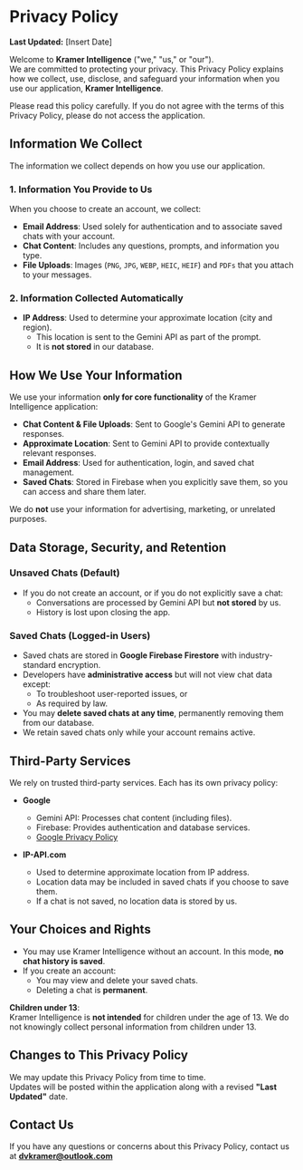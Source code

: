 # Privacy Policy

**Last Updated:** [Insert Date]

Welcome to **Kramer Intelligence** ("we," "us," or "our").  
We are committed to protecting your privacy. This Privacy Policy explains how we collect, use, disclose, and safeguard your information when you use our application, **Kramer Intelligence**.  

Please read this policy carefully. If you do not agree with the terms of this Privacy Policy, please do not access the application.


## Information We Collect

The information we collect depends on how you use our application.

### 1. Information You Provide to Us
When you choose to create an account, we collect:
- **Email Address**: Used solely for authentication and to associate saved chats with your account.
- **Chat Content**: Includes any questions, prompts, and information you type.
- **File Uploads**: Images (`PNG`, `JPG`, `WEBP`, `HEIC`, `HEIF`) and `PDFs` that you attach to your messages.

### 2. Information Collected Automatically
- **IP Address**: Used to determine your approximate location (city and region).  
  - This location is sent to the Gemini API as part of the prompt.  
  - It is **not stored** in our database.


## How We Use Your Information

We use your information **only for core functionality** of the Kramer Intelligence application:
- **Chat Content & File Uploads**: Sent to Google's Gemini API to generate responses.
- **Approximate Location**: Sent to Gemini API to provide contextually relevant responses.
- **Email Address**: Used for authentication, login, and saved chat management.
- **Saved Chats**: Stored in Firebase when you explicitly save them, so you can access and share them later.

We do **not** use your information for advertising, marketing, or unrelated purposes.


## Data Storage, Security, and Retention

### Unsaved Chats (Default)
- If you do not create an account, or if you do not explicitly save a chat:
  - Conversations are processed by Gemini API but **not stored** by us.
  - History is lost upon closing the app.

### Saved Chats (Logged-in Users)
- Saved chats are stored in **Google Firebase Firestore** with industry-standard encryption.
- Developers have **administrative access** but will not view chat data except:
  - To troubleshoot user-reported issues, or
  - As required by law.
- You may **delete saved chats at any time**, permanently removing them from our database.
- We retain saved chats only while your account remains active.


## Third-Party Services

We rely on trusted third-party services. Each has its own privacy policy:

- **Google**
  - Gemini API: Processes chat content (including files).
  - Firebase: Provides authentication and database services.
  - [Google Privacy Policy](https://policies.google.com/privacy)

- **IP-API.com**
  - Used to determine approximate location from IP address.
  - Location data may be included in saved chats if you choose to save them.
  - If a chat is not saved, no location data is stored by us.


## Your Choices and Rights

- You may use Kramer Intelligence without an account. In this mode, **no chat history is saved**.
- If you create an account:
  - You may view and delete your saved chats.
  - Deleting a chat is **permanent**.

**Children under 13**:  
Kramer Intelligence is **not intended** for children under the age of 13. We do not knowingly collect personal information from children under 13.


## Changes to This Privacy Policy

We may update this Privacy Policy from time to time.  
Updates will be posted within the application along with a revised **"Last Updated"** date.


## Contact Us

If you have any questions or concerns about this Privacy Policy, contact us at **dvkramer@outlook.com**
